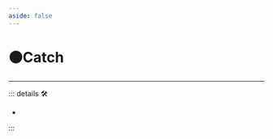 ```yaml
---
aside: false
---
```

# 🟠<motor>Catch</motor>

---

<!-- =================================================== -->
<!-- =================================================== -->
<!-- =================================================== -->
<!-- =================================================== -->
<!-- =================================================== -->
::: details 🛠

-

:::
